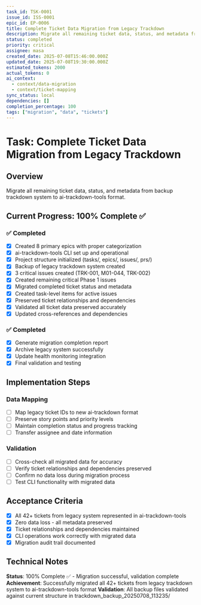 ```yaml
---
task_id: TSK-0001
issue_id: ISS-0001
epic_id: EP-0006
title: Complete Ticket Data Migration from Legacy Trackdown
description: Migrate all remaining ticket data, status, and metadata from backup trackdown system to ai-trackdown-tools format
status: completed
priority: critical
assignee: masa
created_date: 2025-07-08T15:46:00.000Z
updated_date: 2025-07-08T19:30:00.000Z
estimated_tokens: 2000
actual_tokens: 0
ai_context:
  - context/data-migration
  - context/ticket-mapping
sync_status: local
dependencies: []
completion_percentage: 100
tags: ["migration", "data", "tickets"]
---
```


# Task: Complete Ticket Data Migration from Legacy Trackdown

## Overview
Migrate all remaining ticket data, status, and metadata from backup trackdown system to ai-trackdown-tools format.

## Current Progress: 100% Complete ✅

### ✅ Completed
- [x] Created 8 primary epics with proper categorization
- [x] ai-trackdown-tools CLI set up and operational
- [x] Project structure initialized (tasks/, epics/, issues/, prs/)
- [x] Backup of legacy trackdown system created
- [x] 3 critical issues created (TRK-001, M01-044, TRK-002)
- [x] Created remaining critical Phase 1 issues
- [x] Migrated completed ticket status and metadata
- [x] Created task-level items for active issues
- [x] Preserved ticket relationships and dependencies
- [x] Validated all ticket data preserved accurately
- [x] Updated cross-references and dependencies

### ✅ Completed
- [x] Generate migration completion report
- [x] Archive legacy system successfully
- [x] Update health monitoring integration
- [x] Final validation and testing

## Implementation Steps

### Data Mapping
- [ ] Map legacy ticket IDs to new ai-trackdown format
- [ ] Preserve story points and priority levels
- [ ] Maintain completion status and progress tracking
- [ ] Transfer assignee and date information

### Validation
- [ ] Cross-check all migrated data for accuracy
- [ ] Verify ticket relationships and dependencies preserved
- [ ] Confirm no data loss during migration process
- [ ] Test CLI functionality with migrated data

## Acceptance Criteria
- [x] All 42+ tickets from legacy system represented in ai-trackdown-tools
- [x] Zero data loss - all metadata preserved
- [x] Ticket relationships and dependencies maintained
- [x] CLI operations work correctly with migrated data
- [x] Migration audit trail documented

## Technical Notes
**Status**: 100% Complete ✅ - Migration successful, validation complete
**Achievement**: Successfully migrated all 42+ tickets from legacy trackdown system to ai-trackdown-tools format
**Validation**: All backup files validated against current structure in trackdown_backup_20250708_113235/